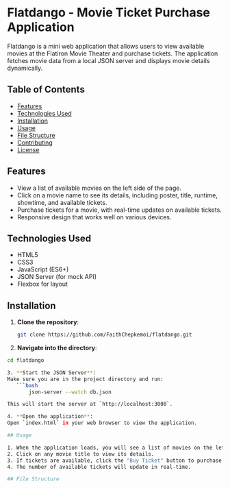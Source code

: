 # Flatdango - Movie Ticket Purchase Application

Flatdango is a mini web application that allows users to view available movies at the Flatiron Movie Theater and purchase tickets. The application fetches movie data from a local JSON server and displays movie details dynamically.

## Table of Contents
- [Features](#features)
- [Technologies Used](#technologies-used)
- [Installation](#installation)
- [Usage](#usage)
- [File Structure](#file-structure)
- [Contributing](#contributing)
- [License](#license)

## Features
- View a list of available movies on the left side of the page.
- Click on a movie name to see its details, including poster, title, runtime, showtime, and available tickets.
- Purchase tickets for a movie, with real-time updates on available tickets.
- Responsive design that works well on various devices.

## Technologies Used
- HTML5
- CSS3
- JavaScript (ES6+)
- JSON Server (for mock API)
- Flexbox for layout

## Installation

1. **Clone the repository**:

   ```bash
   git clone https://github.com/FaithChepkemoi/flatdango.git

2. **Navigate into the directory**:
  ```bash
  cd flatdango

3. **Start the JSON Server**:
Make sure you are in the project directory and run:
     ```bash
         json-server --watch db.json

 This will start the server at `http://localhost:3000`.

4. **Open the application**:
Open `index.html` in your web browser to view the application.

## Usage

1. When the application loads, you will see a list of movies on the left side.
2. Click on any movie title to view its details.
3. If tickets are available, click the "Buy Ticket" button to purchase a ticket.
4. The number of available tickets will update in real-time.

## File Structure

